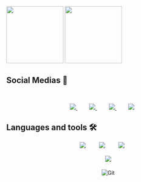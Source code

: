 <div>
  <img height="150em" src="https://github-readme-stats.vercel.app/api?username=lessamatheuss01&show_icons=true&theme=dracula&include_all_commits=true&count_private=true"/>
  <img height="150em" src="https://github-readme-stats.vercel.app/api/top-langs/?username=lessamatheuss01&layout=compact&langs_count=16&theme=dracula"/>
</div>

##  **Social Medias** :iphone: 

<br>
<div>
<p align="center">
    <a href="https://github.com/eric-viezzer">
        <img  src="https://img.shields.io/badge/github-%23100000.svg?&style=for-the-badge&logo=github&logoColor=white&link=mailto:https://github.com/lessamatheuss01">
    </a>
    &nbsp;&nbsp;&nbsp;&nbsp;&nbsp;&nbsp;&nbsp;
    <a href="mailto:matheus.lessa@sptech.school">
        <img src="https://img.shields.io/badge/gmail-D14836?&style=for-the-badge&logo=gmail&logoColor=white&link=mailto:matheus.lessa@sptech.school">
    </a>
    &nbsp;&nbsp;&nbsp;&nbsp;&nbsp;&nbsp;&nbsp;
    <a href="https://www.linkedin.com/in/matheuslessa22/">
        <img src="https://img.shields.io/badge/linkedin-%230077B5.svg?&style=for-the-badge&logo=linkedin&logoColor=white&link=mailto:https://www.linkedin.com/in/matheuslessa22/">
    </a>
   &nbsp;&nbsp;&nbsp;&nbsp;&nbsp;&nbsp;&nbsp;
    <a href="https://www.instagram.com/matheusssx_/">
      <img src="https://img.shields.io/badge/Instagram-E4405F?style=for-the-badge&logo=instagram&logoColor=white&link=mailto:https://www.instagram.com/matheusssx_/">
    </a>
</p>

  ## Languages and tools :hammer_and_wrench:

<p align="center">
    <img src="https://img.shields.io/badge/HTML5-E34F26?style=for-the-badge&logo=html5&logoColor=white">  
    &nbsp;&nbsp;&nbsp;&nbsp;&nbsp;&nbsp;&nbsp;
    <img src="https://img.shields.io/badge/CSS3-1572B6?style=for-the-badge&logo=css3&logoColor=white">
    &nbsp;&nbsp;&nbsp;&nbsp;&nbsp;&nbsp;&nbsp;
    <img src="https://img.shields.io/badge/JavaScript-323330?style=for-the-badge&logo=javascript&logoColor=F7DF1E">
    <br></br>
    &nbsp;&nbsp;&nbsp;&nbsp;&nbsp;&nbsp;&nbsp;
    <img src="https://img.shields.io/badge/MySQL-00000F?style=for-the-badge&logo=mysql&logoColor=white"><br><br>
    &nbsp;&nbsp;&nbsp;&nbsp;&nbsp;&nbsp;&nbsp;
    <img alt="Git" src="https://img.shields.io/badge/git-%23F05033.svg?style=for-the-badge&logo=git&logoColor=white"/>
</p>
